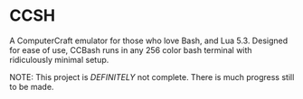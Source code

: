 # CCSH

A ComputerCraft emulator for those who love Bash, and Lua 5.3. Designed for ease of use, CCBash runs in any 256 color bash terminal with ridiculously minimal setup.

NOTE: This project is _DEFINITELY_ not complete. There is much progress still to be made.
